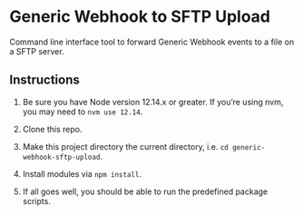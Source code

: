 # Generic Webhook to SFTP Upload

Command line interface tool to forward Generic Webhook events to a file on a SFTP server.

## Instructions

1. Be sure you have Node version 12.14.x or greater. If you’re using nvm, you may need to `nvm use 12.14`.

2. Clone this repo.

3. Make this project directory the current directory, i.e. `cd generic-webhook-sftp-upload`.

4. Install modules via `npm install`.

5. If all goes well, you should be able to run the predefined package scripts.
